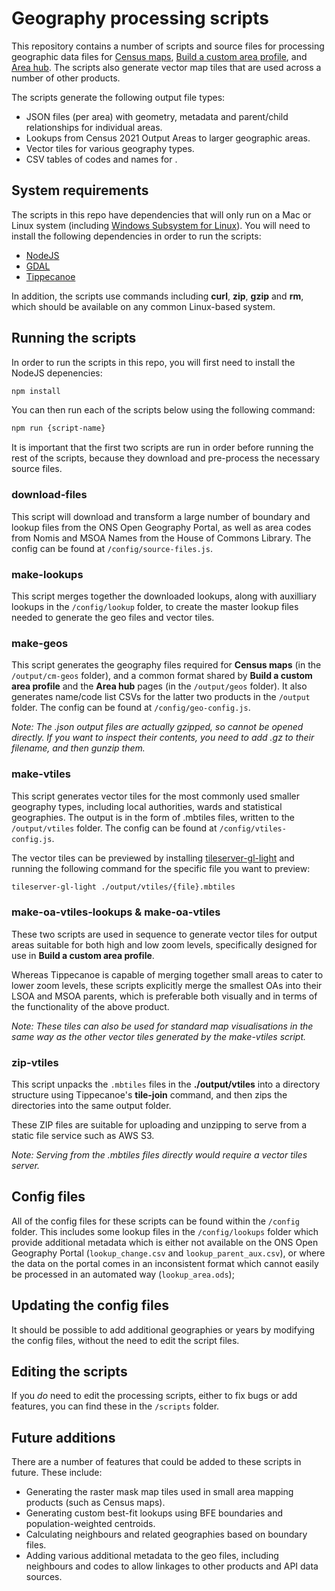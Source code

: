 # Geography processing scripts

This repository contains a number of scripts and source files for processing geographic data files for [Census maps](https://www.ons.gov.uk/census/maps), [Build a custom area profile](https://www.ons.gov.uk/visualisations/customprofiles/), and [Area hub](https://www.ons.gov.uk/visualisations/areas/). The scripts also generate vector map tiles that are used across a number of other products.

The scripts generate the following output file types:

- JSON files (per area) with geometry, metadata and parent/child relationships for individual areas.
- Lookups from Census 2021 Output Areas to larger geographic areas.
- Vector tiles for various geography types.
- CSV tables of codes and names for .

## System requirements

The scripts in this repo have dependencies that will only run on a Mac or Linux system (including [Windows Subsystem for Linux](https://learn.microsoft.com/en-us/windows/wsl/install)). You will need to install the following dependencies in order to run the scripts:

- [NodeJS](https://nodejs.org/en)
- [GDAL](https://gdal.org/index.html)
- [Tippecanoe](https://github.com/felt/tippecanoe)

In addition, the scripts use commands including **curl**, **zip**, **gzip** and **rm**, which should be available on any common Linux-based system.

## Running the scripts

In order to run the scripts in this repo, you will first need to install the NodeJS depenencies:

```bash
npm install
```

You can then run each of the scripts below using the following command:

```bash
npm run {script-name}
```

It is important that the first two scripts are run in order before running the rest of the scripts, because they download and pre-process the necessary source files.

### download-files

This script will download and transform a large number of boundary and lookup files from the ONS Open Geography Portal, as well as area codes from Nomis and MSOA Names from the House of Commons Library. The config can be found at `/config/source-files.js`.

### make-lookups

This script merges together the downloaded lookups, along with auxilliary lookups in the `/config/lookup` folder, to create the master lookup files needed to generate the geo files and vector tiles.

### make-geos

This script generates the geography files required for **Census maps** (in the `/output/cm-geos` folder), and a common format shared by **Build a custom area profile** and the **Area hub** pages (in the `/output/geos` folder). It also generates name/code list CSVs for the latter two products in the `/output` folder. The config can be found at `/config/geo-config.js`.

*Note: The .json output files are actually gzipped, so cannot be opened directly. If you want to inspect their contents, you need to add .gz to their filename, and then gunzip them.*

### make-vtiles

This script generates vector tiles for the most commonly used smaller geography types, including local authorities, wards and statistical geographies. The output is in the form of .mbtiles files, written to the `/output/vtiles` folder. The config can be found at `/config/vtiles-config.js`.

The vector tiles can be previewed by installing [tileserver-gl-light](https://www.npmjs.com/package/tileserver-gl-light) and running the following command for the specific file you want to preview:

```bash
tileserver-gl-light ./output/vtiles/{file}.mbtiles
```

### make-oa-vtiles-lookups & make-oa-vtiles

These two scripts are used in sequence to generate vector tiles for output areas suitable for both high and low zoom levels, specifically designed for use in **Build a custom area profile**.

Whereas Tippecanoe is capable of merging together small areas to cater to lower zoom levels, these scripts explicitly merge the smallest OAs into their LSOA and MSOA parents, which is preferable both visually and in terms of the functionality of the above product.

*Note: These tiles can also be used for standard map visualisations in the same way as the other vector tiles generated by the make-vtiles script.*

### zip-vtiles

This script unpacks the `.mbtiles` files in the **./output/vtiles** into a directory structure using Tippecanoe's **tile-join** command, and then zips the directories into the same output folder.

These ZIP files are suitable for uploading and unzipping to serve from a static file service such as AWS S3.

*Note: Serving from the .mbtiles files directly would require a vector tiles server.*

## Config files

All of the config files for these scripts can be found within the `/config` folder. This includes some lookup files in the `/config/lookups` folder which provide additional metadata which is either not available on the ONS Open Geography Portal (`lookup_change.csv` and `lookup_parent_aux.csv`), or where the data on the portal comes in an inconsistent format which cannot easily be processed in an automated way (`lookup_area.ods`);

## Updating the config files

It should be possible to add additional geographies or years by modifying the config files, without the need to edit the script files.

## Editing the scripts

If you *do* need to edit the processing scripts, either to fix bugs or add features, you can find these in the `/scripts` folder.

## Future additions

There are a number of features that could be added to these scripts in future. These include:

- Generating the raster mask map tiles used in small area mapping products (such as Census maps).
- Generating custom best-fit lookups using BFE boundaries and population-weighted centroids.
- Calculating neighbours and related geographies based on boundary files.
- Adding various additional metadata to the geo files, including neighbours and codes to allow linkages to other products and API data sources.
